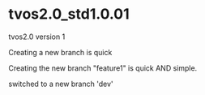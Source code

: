 # tvos2.0_std1.0.01
tvos2.0 version 1

Creating a new branch is quick

Creating the new branch "feature1" is quick AND simple.

switched to a new branch 'dev'
